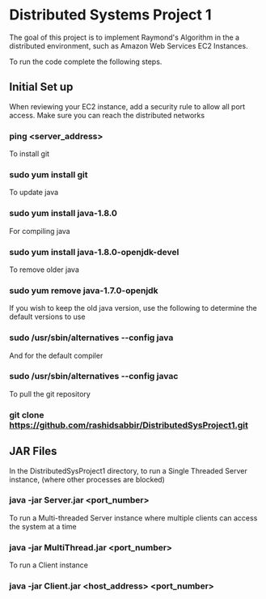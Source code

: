 # Distributed Systems Project 1

The goal of this project is to implement Raymond's Algorithm in the a distributed environment, such as Amazon Web Services EC2 Instances.


To run the code complete the following steps.
## Initial Set up
When reviewing your EC2 instance, 
 add a security rule to allow all port access.
  Make sure you can reach the distributed networks
### ping \<server_address\>  
To install git
### sudo yum install git
To update java
### sudo yum install java-1.8.0
For compiling java
### sudo yum install java-1.8.0-openjdk-devel
To remove older java
### sudo yum remove java-1.7.0-openjdk
If you wish to keep the old java version,
 use the following to determine the default versions to use
### sudo /usr/sbin/alternatives --config java
And for the default compiler
### sudo /usr/sbin/alternatives --config javac
To pull the git repository
### git clone https://github.com/rashidsabbir/DistributedSysProject1.git

## JAR Files
In the DistributedSysProject1 directory,
 to run a Single Threaded Server instance,
  (where other processes are blocked) 
### java -jar Server.jar \<port_number\>
To run a Multi-threaded Server instance
 where multiple clients can access the system at a time
### java -jar MultiThread.jar \<port_number\>
To run a Client instance
### java -jar Client.jar \<host_address\> \<port_number\>  
